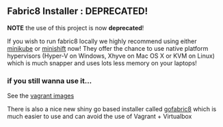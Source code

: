 ## Fabric8 Installer : DEPRECATED!

**NOTE** the use of this project is now **deprecated**!

If you wish to run fabric8 locally we highly recommend using either [minikube](http://fabric8.io/guide/getStarted/minikube.html) or [minishift](http://fabric8.io/guide/getStarted/minishift.html) now! They offer the chance to use native platform hypervisors (Hyper-V on Windows, Xhyve on Mac OS X or KVM on Linux) which is much snapper and uses lots less memory on your laptops!


### if you still wanna use it...

See the [vagrant images](vagrant)

There is also a nice new shiny go based installer called [gofabric8](https://github.com/fabric8io/gofabric8/) which is much easier to use and can avoid the use of Vagrant + Virtualbox
